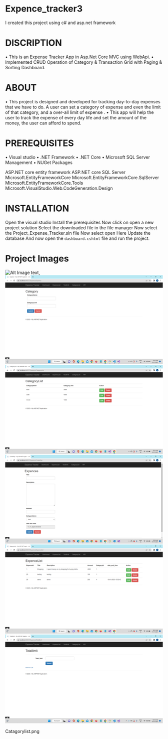 # Expence_tracker3

I created this project using c# and asp.net framework

# DISCRIPTION

• This is an Expense Tracker App in Asp.Net Core MVC using WebApi. • Implemented CRUD Operation of Category & Transaction Grid with Paging & Sorting Dashboard.

# ABOUT

• This project is designed and developed for tracking day-to-day expenses that we have to do. A user can set a category of expense and even the limit of that category, and a over-all limit of expense . • This app will help the user to track the expense of every day life and set the amount of the money, the user can afford to spend.

# PREREQUISITES

• Visual studio • .NET Framework • .NET Core • Microsoft SQL Server Management • NUGet Packages

ASP.NET core entity framework
ASP.NET core SQL Server
Microsoft.EntityFrameworkCore
Microsoft.EntityFrameworkCore.SqlServer
Microsoft.EntityFrameworkCore.Tools
Microsoft.VisualStudio.Web.CodeGeneration.Design
# INSTALLATION

Open the visual studio
Install the prerequisites
Now click on open a new project solution
Select the downloaded file in the file manager
Now select the Project_Expense_Tracker.sln file
Now select open
Here Update the database
And now open the `dashboard.cshtml` file and run the project.

# Project Images

![Alt Image text](C:\Users\Dell\OneDrive\Desktop\Expence_tracker3\Readme_Images/Deshbord.png?raw=true "Deshbord"),
![Alt Image text](Readme_Images/Category.png?raw=true "Category")
![Alt Image text](Readme_Images/Catagorylist.png?raw=true "Catagorylist")
![Alt Image text](Readme_Images/Expances.png?raw=true "Expances")
![Alt Image text](Readme_Images/Expancelist.png?raw=true "Expancelist")
![Alt Image text](Readme_Images/TotalLimit.png?raw=true "TotalLimit")

Catagorylist.png